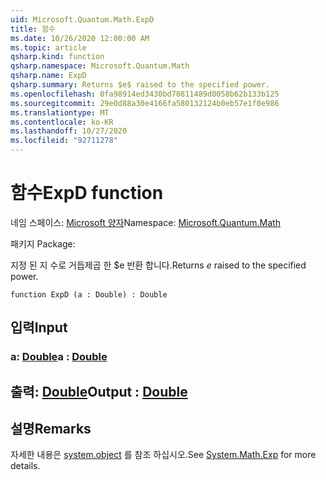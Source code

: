 ```yaml
---
uid: Microsoft.Quantum.Math.ExpD
title: 함수
ms.date: 10/26/2020 12:00:00 AM
ms.topic: article
qsharp.kind: function
qsharp.namespace: Microsoft.Quantum.Math
qsharp.name: ExpD
qsharp.summary: Returns $e$ raised to the specified power.
ms.openlocfilehash: 0fa98914ed3430bd70811489d0058b62b133b125
ms.sourcegitcommit: 29e0d88a30e4166fa580132124b0eb57e1f0e986
ms.translationtype: MT
ms.contentlocale: ko-KR
ms.lasthandoff: 10/27/2020
ms.locfileid: "92711278"
---
```

# <a name="expd-function"></a><span data-ttu-id="5926e-102">함수</span><span class="sxs-lookup"><span data-stu-id="5926e-102">ExpD function</span></span>

<span data-ttu-id="5926e-103">네임 스페이스: [Microsoft 양자](xref:Microsoft.Quantum.Math)</span><span class="sxs-lookup"><span data-stu-id="5926e-103">Namespace: [Microsoft.Quantum.Math](xref:Microsoft.Quantum.Math)</span></span>

<span data-ttu-id="5926e-104">패키지 [](https://nuget.org/packages/)</span><span class="sxs-lookup"><span data-stu-id="5926e-104">Package: [](https://nuget.org/packages/)</span></span>


<span data-ttu-id="5926e-105">지정 된 지 수로 거듭제곱 한 $e 반환 합니다.</span><span class="sxs-lookup"><span data-stu-id="5926e-105">Returns $e$ raised to the specified power.</span></span>

```qsharp
function ExpD (a : Double) : Double
```


## <a name="input"></a><span data-ttu-id="5926e-106">입력</span><span class="sxs-lookup"><span data-stu-id="5926e-106">Input</span></span>

### <a name="a--double"></a><span data-ttu-id="5926e-107">a: [Double](xref:microsoft.quantum.lang-ref.double)</span><span class="sxs-lookup"><span data-stu-id="5926e-107">a : [Double](xref:microsoft.quantum.lang-ref.double)</span></span>





## <a name="output--double"></a><span data-ttu-id="5926e-108">출력: [Double](xref:microsoft.quantum.lang-ref.double)</span><span class="sxs-lookup"><span data-stu-id="5926e-108">Output : [Double](xref:microsoft.quantum.lang-ref.double)</span></span>



## <a name="remarks"></a><span data-ttu-id="5926e-109">설명</span><span class="sxs-lookup"><span data-stu-id="5926e-109">Remarks</span></span>

<span data-ttu-id="5926e-110">자세한 내용은 [system.object](https://docs.microsoft.com/dotnet/api/system.math.exp) 를 참조 하십시오.</span><span class="sxs-lookup"><span data-stu-id="5926e-110">See [System.Math.Exp](https://docs.microsoft.com/dotnet/api/system.math.exp) for more details.</span></span>